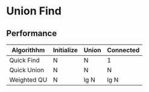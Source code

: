 # Union Find

## Performance

| Algorithhm | Initialize | Union | Connected |
|------------|------------|-------|-----------|
| Quick Find | N | N | 1 |
| Quick Union | N | N | N |
| Weighted QU | N | lg N | lg N |